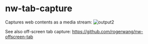 # nw-tab-capture
Captures web contents as a media stream:
![output2](https://user-images.githubusercontent.com/165401/36716356-10a7f70c-1bd5-11e8-912e-445bec23de7e.gif)

See also off-screen tab capture: https://github.com/rogerwang/nw-offscreen-tab
